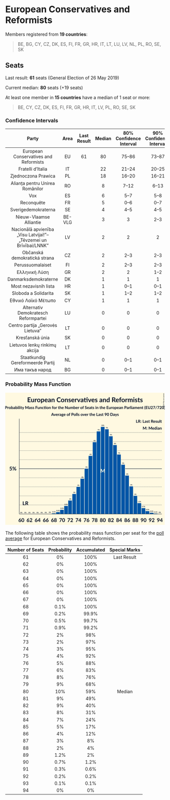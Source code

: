 # European Conservatives and Reformists

Members registered from **19 countries**:

> BE, BG, CY, CZ, DK, ES, FI, FR, GR, HR, IT, LT, LU, LV, NL, PL, RO, SE, SK

## Seats

Last result: **61** seats (General Election of 26 May 2019)

Current median: **80** seats (+19 seats)

At least one member in **15 countries** have a median of 1 seat or more:

> BE, CY, CZ, DK, ES, FI, FR, GR, HR, IT, LV, PL, RO, SE, SK

### Confidence Intervals

| Party | Area | Last Result | Median | 80% Confidence Interval | 90% Confidence Interval | 95% Confidence Interval | 99% Confidence Interval |
|:-----:|:----:|:-----------:|:------:|:-----------------------:|:-----------------------:|:-----------------------:|:-----------------------:|
| European Conservatives and Reformists | EU | 61 | 80 | 75–86 | 73–87 | 72–88 | 70–91 |
| Fratelli d’Italia | IT | | 22 | 21–24 | 20–25 | 20–26 | 19–27 |
| Zjednoczona Prawica | PL | | 18 | 16–20 | 16–21 | 15–21 | 15–22 |
| Alianța pentru Unirea Românilor | RO | | 8 | 7–12 | 6–13 | 6–13 | 6–13 |
| Vox | ES | | 6 | 5–7 | 5–8 | 5–8 | 4–9 |
| Reconquête | FR | | 5 | 0–6 | 0–7 | 0–7 | 0–7 |
| Sverigedemokraterna | SE | | 4 | 4–5 | 4–5 | 4–5 | 4–5 |
| Nieuw-Vlaamse Alliantie | BE-VLG | | 3 | 3 | 2–3 | 2–3 | 2–3 |
| Nacionālā apvienība „Visu Latvijai!”–„Tēvzemei un Brīvībai/LNNK” | LV | | 2 | 2 | 2 | 2 | 2 |
| Občanská demokratická strana | CZ | | 2 | 2–3 | 2–3 | 2–3 | 2–3 |
| Perussuomalaiset | FI | | 2 | 2–3 | 2–3 | 2–3 | 2–3 |
| Ελληνική Λύση | GR | | 2 | 2 | 1–2 | 1–2 | 1–3 |
| Danmarksdemokraterne | DK | | 1 | 1 | 1 | 1 | 1 |
| Most nezavisnih lista | HR | | 1 | 0–1 | 0–1 | 0–1 | 0–1 |
| Sloboda a Solidarita | SK | | 1 | 1–2 | 1–2 | 1–2 | 1–2 |
| Εθνικό Λαϊκό Μέτωπο | CY | | 1 | 1 | 1 | 1 | 1 |
| Alternativ Demokratesch Reformpartei | LU | | 0 | 0 | 0 | 0 | 0 |
| Centro partija „Gerovės Lietuva“ | LT | | 0 | 0 | 0 | 0 | 0 |
| Kresťanská únia | SK | | 0 | 0 | 0 | 0 | 0 |
| Lietuvos lenkų rinkimų akcija | LT | | 0 | 0 | 0 | 0 | 0 |
| Staatkundig Gereformeerde Partij | NL | | 0 | 0–1 | 0–1 | 0–1 | 0–1 |
| Има такъв народ | BG | | 0 | 0–1 | 0–1 | 0–1 | 0–1 |

### Probability Mass Function

![Graph with seats probability mass function not yet produced](average-2024-06-09-seats-pmf-europeanconservativesandreformists.png "Seats Probability Mass Function")

The following table shows the probability mass function per seat for the [poll average](average-2024-06-09.html) for European Conservatives and Reformists.

| Number of Seats | Probability | Accumulated | Special Marks |
|:---------------:|:-----------:|:-----------:|:-------------:|
| 61 | 0% | 100% | Last Result |
| 62 | 0% | 100% |  |
| 63 | 0% | 100% |  |
| 64 | 0% | 100% |  |
| 65 | 0% | 100% |  |
| 66 | 0% | 100% |  |
| 67 | 0% | 100% |  |
| 68 | 0.1% | 100% |  |
| 69 | 0.2% | 99.9% |  |
| 70 | 0.5% | 99.7% |  |
| 71 | 0.9% | 99.2% |  |
| 72 | 2% | 98% |  |
| 73 | 2% | 97% |  |
| 74 | 3% | 95% |  |
| 75 | 4% | 92% |  |
| 76 | 5% | 88% |  |
| 77 | 6% | 83% |  |
| 78 | 8% | 76% |  |
| 79 | 9% | 68% |  |
| 80 | 10% | 59% | Median |
| 81 | 9% | 49% |  |
| 82 | 9% | 40% |  |
| 83 | 8% | 31% |  |
| 84 | 7% | 24% |  |
| 85 | 5% | 17% |  |
| 86 | 4% | 12% |  |
| 87 | 3% | 8% |  |
| 88 | 2% | 4% |  |
| 89 | 1.2% | 2% |  |
| 90 | 0.7% | 1.2% |  |
| 91 | 0.3% | 0.6% |  |
| 92 | 0.2% | 0.2% |  |
| 93 | 0.1% | 0.1% |  |
| 94 | 0% | 0% |  |


